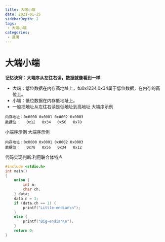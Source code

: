 ```yaml
---
title: 大端小端
date: 2021-01-25
sidebarDepth: 2
tags:
 - 大端小端
categories:
 - 通用
---
```

# 大端小端
**记忆诀窍：大端序从左往右读，数据就像看到一样**
- 大端：低位数据在内存高地址上，如0x1234,0x34属于低位数据，在内存的高位上。
- 小端：低位数据在内存低地址上。
- 一般把地址从左往右读是低地址到高地址
大端序示例
```
内存地址：0x0000 0x0001 0x0002 0x0003
数据位：   0x12   0x34   0x56   0x78
```
小端序示例
大端序示例
```
内存地址：0x0000 0x0001 0x0002 0x0003
数据位：   0x78   0x56   0x34   0x12
```
代码实现判断:利用联合体特点
```cpp
#include <stdio.h>
int main()
{
	union {
		int n;
		char ch;
	} data;
	data.n = 1;
	if (data.ch == 1) {
		printf("Little-endian\n");
	}
	else {
		printf("Big-endian\n");
	}
	return 0;
}
```